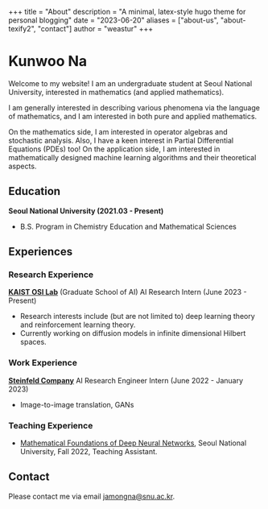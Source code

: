 +++
title = "About"
description = "A minimal, latex-style hugo theme for personal blogging"
date = "2023-06-20"
aliases = ["about-us", "about-texify2", "contact"]
author = "weastur"
+++

# Kunwoo Na

Welcome to my website! I am an undergraduate student at Seoul National University, interested in mathematics (and applied mathematics).

I am generally interested in describing various phenomena via the language of mathematics, and I am interested in both pure and applied mathematics.

On the mathematics side, I am interested in operator algebras and stochastic analysis. Also, I have a keen interest in Partial Differential Equations (PDEs) too! On the application side, I am interested in mathematically designed machine learning algorithms and their theoretical aspects.


## Education

**Seoul National University (2021.03 - Present)**

- B.S. Program in Chemistry Education and Mathematical Sciences

## Experiences

### Research Experience

**[KAIST OSI Lab](http://osi.kaist.ac.kr/)** (Graduate School of AI) AI Research Intern (June 2023 - Present)

- Research interests include (but are not limited to) deep learning theory and reinforcement learning theory.
- Currently working on diffusion models in infinite dimensional Hilbert spaces.

### Work Experience

**[Steinfeld Company](https://steinfeld.co/)** AI Research Engineer Intern (June 2022 - January 2023)

- Image-to-image translation, GANs

### Teaching Experience

- [Mathematical Foundations of Deep Neural Networks](http://www.math.snu.ac.kr/~ernestryu/courses/deep_learning.html), Seoul National University, Fall 2022, Teaching Assistant.

## Contact

Please contact me via email [jamongna@snu.ac.kr](mailto:jamongna@snu.ac.kr).
